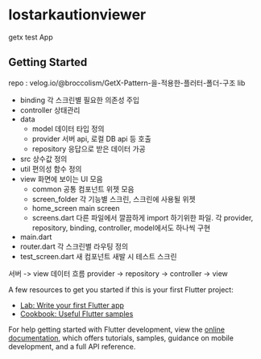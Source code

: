 # lostarkautionviewer

getx test App

## Getting Started
repo : velog.io/@broccolism/GetX-Pattern-을-적용한-플러터-폴더-구조
lib
  - binding     각 스크린별 필요한 의존성 주입
  - controller  상태관리
  - data
    - model       데이터 타입 정의
    - provider    서버 api, 로컬 DB api 등 호출
    - repository  응답으로 받은 데이터 가공
   - src         상수값 정의
  - util        편의성 함수 정의
  - view        화면에 보이는 UI 모음
    - common        공통 컴포넌트 위젯 모음
    - screen_folder 각 기능별 스크린, 스크린에 사용될 위젯
    - home_screen   main screen
    - screens.dart  다른 파일에서 깔끔하게 import 하기위한 파일. 각 provider, repository, binding, controller, model에서도 하나씩 구현
  - main.dart
  - router.dart 각 스크린별 라우팅 정의
  - test_screen.dart 새 컴포넌트 새발 시 테스트 스크린

서버 -> view 데이터 흐름
  provider -> repository -> controller -> view

A few resources to get you started if this is your first Flutter project:

- [Lab: Write your first Flutter app](https://docs.flutter.dev/get-started/codelab)
- [Cookbook: Useful Flutter samples](https://docs.flutter.dev/cookbook)

For help getting started with Flutter development, view the
[online documentation](https://docs.flutter.dev/), which offers tutorials,
samples, guidance on mobile development, and a full API reference.
